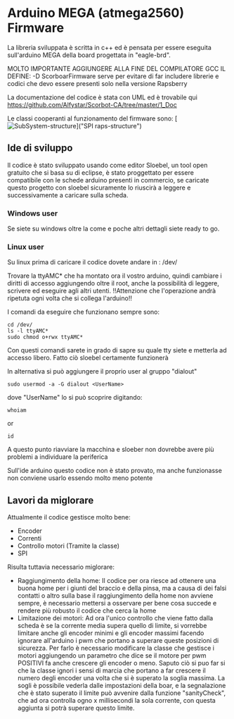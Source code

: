 # Arduino MEGA (atmega2560) Firmware
La libreria sviluppata è scritta in c++ ed è pensata per essere eseguita sull'arduino MEGA della board progettata in "eagle-brd".

MOLTO IMPORTANTE AGGIUNGERE ALLA FINE DEL COMPILATORE GCC IL DEFINE:
	-D ScorboarFirmware
serve per evitare di far includere librerie e codici che devo essere presenti solo nella versione Rapsberry

La documentazione del codice è stata con UML ed è trovabile qui https://github.com/Alfystar/Scorbot-CA/tree/master/1_Doc

Le classi cooperanti al funzionamento del firmware sono:
[![SubSystem-structure](https://github.com/Alfystar/Scorbot-CA/blob/master/1_Doc/Spi_ScorBoard%20Object.png?raw=true "SubSystem-structure")]("SPI raps-structure")


## Ide di sviluppo
Il codice è stato sviluppato usando come editor Sloebel, un tool open gratuito che si basa su di eclipse, è stato proggettato per essere compatibile con le schede arduino presenti in commercio, se caricate questo progetto con sloebel sicuramente lo riuscirà a leggere e successivamente a caricare sulla scheda.
### Windows user
Se siete su windows oltre la come e poche altri dettagli siete ready to go.

### Linux user
Su linux prima di caricare il codice dovete andare in :
    /dev/

Trovare la ttyAMC* che ha montato ora il vostro arduino, quindi cambiare i diritti di accesso aggiungendo oltre il root, anche la possibilità di leggere, scrivere ed eseguire agli altri utenti. 
!!Attenzione che l'operazione andrà ripetuta ogni volta che si collega l'arduino!!

I comandi da eseguire che funzionano sempre sono:

    cd /dev/
    ls -l ttyAMC*
    sudo chmod o+rwx ttyAMC* 


Con questi comandi sarete in grado di sapre su quale tty siete e metterla ad accesso libero. Fatto ciò sloebel certamente funzionerà


In alternativa si può aggiungere il proprio user al gruppo "dialout"

    sudo usermod -a -G dialout <UserName>
dove "UserName" lo si può scoprire digitando:

    whoiam
or

    id
A questo punto riavviare la macchina e sloeber non dovrebbe avere più problemi a individuare la periferica

Sull'ide arduino questo codice non è stato provato, ma anche funzionasse non conviene usarlo essendo molto meno potente

## Lavori da miglorare
Attualmente il codice gestisce molto bene:
- Encoder
- Correnti
- Controllo motori (Tramite la classe)
- SPI

Risulta tuttavia necessario miglorare:
- Raggiungimento della home:
    Il codice per ora riesce ad ottenere una buona home per i giunti del braccio e della pinsa, ma a causa di dei falsi contatti o altro sulla base il raggiungimento della home non avviene sempre, è necessario mettersi a osservare per bene cosa succede e rendere più robusto il codice che cerca la home
- Limitazione dei motori:
    Ad ora l'unico controllo che viene fatto dalla scheda è se la corrente media supera quello di limite, si vorrebbe limitare anche gli encoder minimi e gli encoder massimi facendo ignorare all'arduino i pwm che portano a superare queste posizioni di sicurezza. Per farlo è necessario modificare la classe che gestisce i motori aggiungendo un parametro che dice se il motore per pwm POSITIVI fa anche crescere gli encoder o meno. Saputo ciò si puo far si che la classe ignori i sensi di marcia che portano a far crescere il numero degli encoder una volta che si è superato la soglia massima.
    La sogli è possibile vederla dalle impostazioni della boar, e la segnalazione che è stato superato il limite può avvenire dalla funzione "sanityCheck", che ad ora controlla ogno x millisecondi la sola corrente, con questa aggiunta si potrà superare questo limite.

